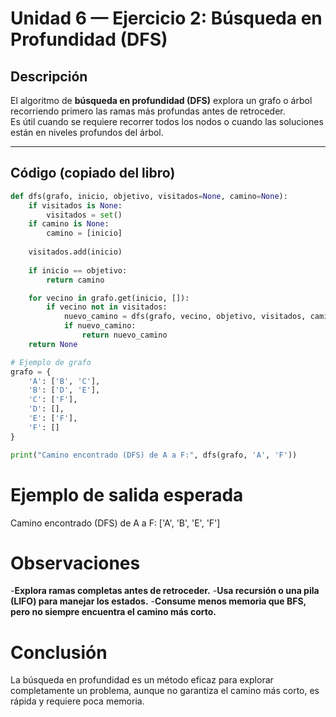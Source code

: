 # Unidad 6 — Ejercicio 2: Búsqueda en Profundidad (DFS)

## Descripción
El algoritmo de **búsqueda en profundidad (DFS)** explora un grafo o árbol recorriendo primero las ramas más profundas antes de retroceder.  
Es útil cuando se requiere recorrer todos los nodos o cuando las soluciones están en niveles profundos del árbol.

---

## Código (copiado del libro)
```python
def dfs(grafo, inicio, objetivo, visitados=None, camino=None):
    if visitados is None:
        visitados = set()
    if camino is None:
        camino = [inicio]
    
    visitados.add(inicio)
    
    if inicio == objetivo:
        return camino

    for vecino in grafo.get(inicio, []):
        if vecino not in visitados:
            nuevo_camino = dfs(grafo, vecino, objetivo, visitados, camino + [vecino])
            if nuevo_camino:
                return nuevo_camino
    return None

# Ejemplo de grafo
grafo = {
    'A': ['B', 'C'],
    'B': ['D', 'E'],
    'C': ['F'],
    'D': [],
    'E': ['F'],
    'F': []
}

print("Camino encontrado (DFS) de A a F:", dfs(grafo, 'A', 'F'))
```

# Ejemplo de salida esperada

Camino encontrado (DFS) de A a F: ['A', 'B', 'E', 'F']

# Observaciones

-**Explora ramas completas antes de retroceder.**
-**Usa recursión o una pila (LIFO) para manejar los estados.**
-**Consume menos memoria que BFS, pero no siempre encuentra el camino más corto.**

# Conclusión
La búsqueda en profundidad es un método eficaz para explorar completamente un problema, aunque no garantiza el camino más corto, es rápida y requiere poca memoria.